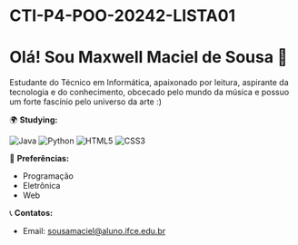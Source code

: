 # CTI-P4-POO-20242-LISTA01

# Olá! Sou Maxwell Maciel de Sousa 🌟

Estudante do Técnico em Informática, apaixonado por leitura, aspirante da tecnologia e do conhecimento, obcecado pelo mundo da música e possuo um forte fascínio pelo universo da arte :)

🌍 **Studying:**

![Java](https://img.icons8.com/color/48/000000/java.png)
![Python](https://img.icons8.com/color/48/000000/python.png)
![HTML5](https://img.icons8.com/color/48/000000/html-5.png)
![CSS3](https://img.icons8.com/color/48/000000/css3.png)

📄 **Preferências:**
- Programação
- Eletrônica
- Web

📞 **Contatos:**
- Email: sousamaciel@aluno.ifce.edu.br
